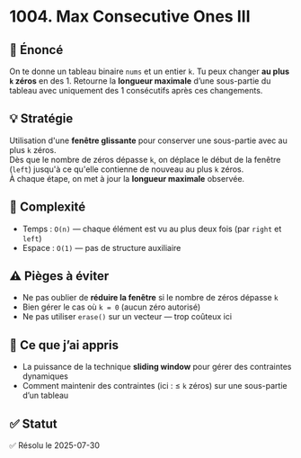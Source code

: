 # 1004. Max Consecutive Ones III

## 📝 Énoncé
On te donne un tableau binaire `nums` et un entier `k`. Tu peux changer **au plus `k` zéros** en des 1. Retourne la **longueur maximale** d’une sous-partie du tableau avec uniquement des 1 consécutifs après ces changements.

## 💡 Stratégie
Utilisation d'une **fenêtre glissante** pour conserver une sous-partie avec au plus `k` zéros.  
Dès que le nombre de zéros dépasse `k`, on déplace le début de la fenêtre (`left`) jusqu'à ce qu'elle contienne de nouveau au plus `k` zéros.  
À chaque étape, on met à jour la **longueur maximale** observée.

## 🧠 Complexité
- Temps : `O(n)` — chaque élément est vu au plus deux fois (par `right` et `left`)
- Espace : `O(1)` — pas de structure auxiliaire

## ⚠️ Pièges à éviter
- Ne pas oublier de **réduire la fenêtre** si le nombre de zéros dépasse `k`
- Bien gérer le cas où `k = 0` (aucun zéro autorisé)
- Ne pas utiliser `erase()` sur un vecteur — trop coûteux ici

## 💬 Ce que j’ai appris
- La puissance de la technique **sliding window** pour gérer des contraintes dynamiques
- Comment maintenir des contraintes (ici : ≤ `k` zéros) sur une sous-partie d’un tableau

## ✅ Statut
✅ Résolu le 2025-07-30